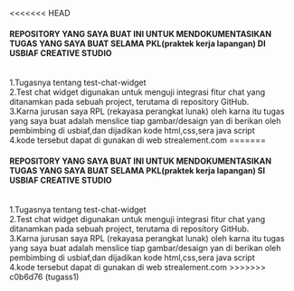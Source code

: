 <<<<<<< HEAD
<h4>REPOSITORY YANG SAYA BUAT INI UNTUK MENDOKUMENTASIKAN TUGAS YANG SAYA BUAT SELAMA PKL(praktek kerja lapangan) DI USBIAF CREATIVE STUDIO</h4> <br>
1.Tugasnya tentang test-chat-widget<br>
2.Test chat widget digunakan untuk menguji integrasi fitur chat yang ditanamkan pada sebuah project, terutama di repository GitHub.<br>
3.Karna jurusan saya RPL (rekayasa perangkat lunak) oleh karna itu tugas yang saya buat adalah menslice tiap gambar/desaign yan di berikan oleh pembimbing di usbiaf,dan dijadikan kode html,css,sera java script <br> 
4.kode tersebut dapat di gunakan di web strealement.com 
=======
<h4>REPOSITORY YANG SAYA BUAT INI UNTUK MENDOKUMENTASIKAN TUGAS YANG SAYA BUAT SELAMA PKL(praktek kerja lapangan) SI USBIAF CREATIVE STUDIO</h4> <br>
1.Tugasnya tentang test-chat-widget<br>
2.Test chat widget digunakan untuk menguji integrasi fitur chat yang ditanamkan pada sebuah project, terutama di repository GitHub.<br>
3.Karna jurusan saya RPL (rekayasa perangkat lunak) oleh karna itu tugas yang saya buat adalah menslice tiap gambar/desaign yan di berikan oleh pembimbing di usbiaf,dan dijadikan kode html,css,sera java script <br> 
4.kode tersebut dapat di gunakan di web strealement.com 
>>>>>>> c0b6d76 (tugass1)
